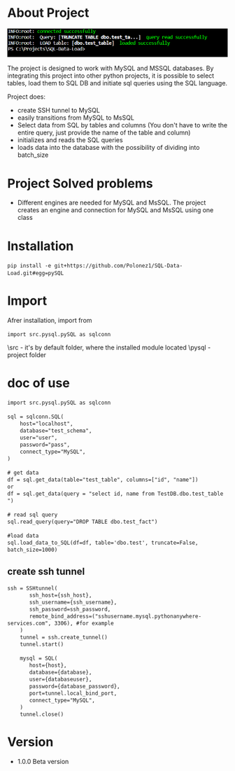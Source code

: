 # About Project

![Alt text](image-1.png)

The project is designed to work with MySQL and MSSQL databases. By integrating this project into other python projects, it is possible to select tables, load them to SQL DB and initiate sql queries using the SQL language.

Project does:
- create SSH tunnel to MySQL
- easily transitions from MySQL to MsSQL 
- Select data from SQL by tables and columns (You don't have to write the entire query, just provide the name of the table and column)
- initializes and reads the SQL queries 
- loads data into the database with the possibility of dividing into batch_size

# Project Solved problems

- Different engines are needed for MySQL and MsSQL. The project creates an engine and connection for MySQL and MsSQL using one class

# Installation

```pip install -e git+https://github.com/Polonez1/SQL-Data-Load.git#egg=pySQL```

# Import

Afrer installation, import from

```import src.pysql.pySQL as sqlconn```

\src - it's by default folder, where the installed module located
\pysql - project folder

# doc of use

```
import src.pysql.pySQL as sqlconn

sql = sqlconn.SQL(
    host="localhost",
    database="test_schema",
    user="user",
    password="pass",
    connect_type="MySQL",
)

# get data
df = sql.get_data(table="test_table", columns=["id", "name"])
or
df = sql.get_data(query = "select id, name from TestDB.dbo.test_table ")

# read sql query
sql.read_query(query="DROP TABLE dbo.test_fact")

#load data
sql.load_data_to_SQL(df=df, table='dbo.test', truncate=False, batch_size=1000)

```

## create ssh tunnel

```
ssh = SSHtunnel(
       ssh_host={ssh_host},
       ssh_username={ssh_username},
       ssh_password=ssh_password,
       remote_bind_address=("sshusername.mysql.pythonanywhere-services.com", 3306), #for example
    )
    tunnel = ssh.create_tunnel()
    tunnel.start()
    
    mysql = SQL(
       host={host},
       database={database},
       user={databaseuser},
       password={database_password},
       port=tunnel.local_bind_port,
       connect_type="MySQL",
    )
    tunnel.close()
```

# Version

- 1.0.0 Beta version
